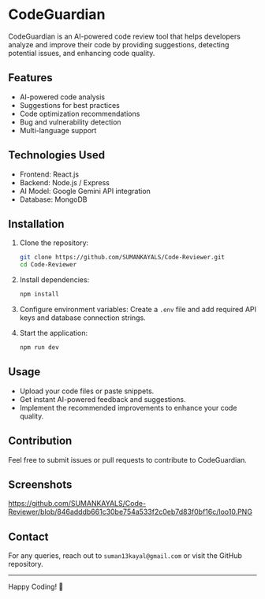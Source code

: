 # CodeGuardian

CodeGuardian is an AI-powered code review tool that helps developers analyze and improve their code by providing suggestions, detecting potential issues, and enhancing code quality.

## Features
- AI-powered code analysis
- Suggestions for best practices
- Code optimization recommendations
- Bug and vulnerability detection
- Multi-language support

## Technologies Used
- Frontend: React.js 
- Backend: Node.js / Express
- AI Model: Google Gemini API integration
- Database: MongoDB 

## Installation
1. Clone the repository:
   ```sh
   git clone https://github.com/SUMANKAYALS/Code-Reviewer.git
   cd Code-Reviewer
   ```
2. Install dependencies:
   ```sh
   npm install
   ```
3. Configure environment variables:
   Create a `.env` file and add required API keys and database connection strings.

4. Start the application:
   ```sh
   npm run dev
   ```

## Usage
- Upload your code files or paste snippets.
- Get instant AI-powered feedback and suggestions.
- Implement the recommended improvements to enhance your code quality.

## Contribution
Feel free to submit issues or pull requests to contribute to CodeGuardian.


## Screenshots
https://github.com/SUMANKAYALS/Code-Reviewer/blob/846adddb661c30be754a533f2c0eb7d83f0bf16c/loo10.PNG

## Contact
For any queries, reach out to `suman13kayal@gmail.com` or visit the GitHub repository.

---

Happy Coding! 🚀

